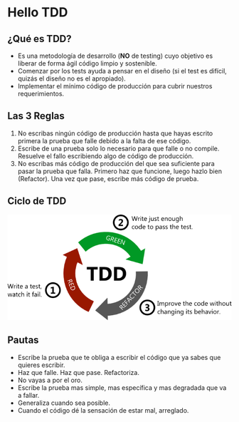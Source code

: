 # Hello TDD

## ¿Qué es TDD?

* Es una metodología de desarrollo (**NO** de testing) cuyo objetivo es liberar de forma ágil código limpio y sostenible.
* Comenzar por los tests ayuda a pensar en el diseño (si el test es difícil, quizás el diseño no es el apropiado).
* Implementar el mínimo código de producción para cubrir nuestros requerimientos.

## Las 3 Reglas

1. No escribas ningún código de producción hasta que hayas escrito primera la prueba que falle debido a la falta de ese código.
2. Escribe de una prueba solo lo necesario para que falle o no compile. Resuelve el fallo escribiendo algo de código de producción.
3. No escribas más código de producción del que sea suficiente para pasar la prueba que falla. Primero haz que funcione, luego hazlo bien (Refactor). Una vez que pase, escribe más código de prueba.

## Ciclo de TDD

![tddredgreenrefactor.webp](doc/tdd-red-green-refactor.webp?t=1665124419749)


## Pautas

* Escribe la prueba que te obliga a escribir el código que ya sabes que quieres escribir.
* Haz que falle. Haz que pase. Refactoriza.
* No vayas a por el oro.
* Escribe la prueba mas simple, mas específica y mas degradada que va a fallar.
* Generaliza cuando sea posible.
* Cuando el código dé la sensación de estar mal, arreglado.

